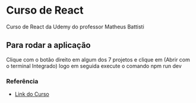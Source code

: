 # Curso de React

Curso de React da Udemy do professor Matheus Battisti

## Para rodar a aplicação
  Clique com o botão direito em algum dos 7 projetos e clique em (Abrir com o terminal Integrado) logo em seguida execute o comando npm run dev

### Referência

  - [Link do Curso](https://www.udemy.com/course/react-js-para-iniciantes-com-exercicios-e-projeto/)
    
